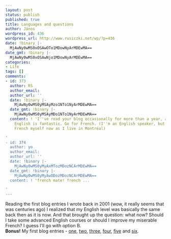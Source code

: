 ```yaml
---
layout: post
status: publish
published: true
title: Languages and questions
author: János
wordpress_id: 436
wordpress_url: http://www.rusiczki.net/wp/?p=436
date: !binary |-
  MjAwNy0wMS0xOSAwOTo1MDowNyArMDEwMA==
date_gmt: !binary |-
  MjAwNy0wMS0xOSAwNjo1MDowNyArMDEwMA==
categories:
- Life
tags: []
comments:
- id: 373
  author: RS
  author_email: 
  author_url: ''
  date: !binary |-
    MjAwNy0wMS0yMSAyMzo1NTo1NyArMDEwMA==
  date_gmt: !binary |-
    MjAwNy0wMS0yMSAyMDo1NTo1NyArMDEwMA==
  content: ! 'I''ve read your blog occasionally for more than a year, and your written
    English is fantastic. Go for French. (I''m an English speaker, but I''m learning
    French myself now as I live in Montréal)

'
- id: 374
  author: yo
  author_email: 
  author_url: ''
  date: !binary |-
    MjAwNy0wMS0yMyAxMTozMDozNCArMDEwMA==
  date_gmt: !binary |-
    MjAwNy0wMS0yMyAwODozMDozNCArMDEwMA==
  content: ! 'french mate! french ...

'
---
```

<p>Reading the first blog entries I wrote back in 2001 (wow, it really seems that was centuries ago) I realized that my English level was basically the same back then as it is now. And that brought up the question: what now? Should I take some advanced English courses or should I improve my miserable French? I guess I'll go with option B.<br />
<strong>Bonus!</strong> My first blog entries - <a href="http://www.geocities.com/rusiczkij/2001_07_29_blog_archive.html">one</a>, <a href="http://www.geocities.com/rusiczkij/2001_08_12_blog_archive.html">two</a>, <a href="http://www.geocities.com/rusiczkij/2001_08_19_blog_archive.html">three</a>, <a href="http://www.geocities.com/rusiczkij/2001_10_28_blog_archive.html">four</a>, <a href="http://www.geocities.com/rusiczkij/2001_11_25_blog_archive.html">five</a> and <a href="http://www.geocities.com/rusiczkij/2002_03_10_blog_archive.html">six</a>.</p>
